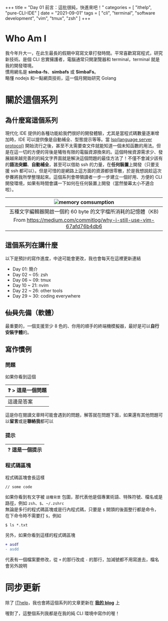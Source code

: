 +++
title = "Day 01 前言：這批很純，快進來吧！"
categories = [ "ithelp", "pure-CLI-IDE" ]
date = "2021-09-01"
tags = [
  "cli",
  "terminal",
  "software development",
  "vim",
  "tmux",
  "zsh"
]
+++

# Who Am I
我今年升大一，在此生最長的假期中寫寫文章打發時間。平常喜歡寫寫程式，研究新技術。是個 CLI 忠實擁護者，電腦通常只開瀏覽器和 terminal，terminal 就是我的開發環境。  
慣用網名是 **simba-fs**、**simbafs** 或 **SimbaFs**。  
略懂 nodejs 和一點網頁技術，這一個月開始研究 Golang

# 關於這個系列
## 為什麼寫這個系列
現代化 IDE 提供的各種功能給我們很好的開發體驗，尤其是當程式碼數量逐漸增加時，IDE 可以提供像是自動補全、型態提示等等。當 [lsp(language server protocol)](https://docs.microsoft.com/zh-tw/visualstudio/extensibility/language-server-protocol?view=vs-2019) 開始流行之後，甚至不太需要查文件就能知道一個未知函數的用法。但是在這一切的方便的背後是犧牲有限的電腦資源換來的。這個時候資源需求少、發展越來越完善的的純文字界面就是解決這個問題的最佳方法了！不僅不會減少該有的**語法突顯**、**自動補全**，甚至可以借助 ssh 的力量，在**任何裝置**上開發（只要支援 ssh 都可以）。但是可惜的是網路上這方面的資源都很零散，於是我想說趁這次參賽將我所學整理起來。這個系列會帶領讀者一步一步建立一個好用、方便的 CLI 開發環境，如果有時間會講一下如何在任何裝置上開發（當然螢幕太小不適合啦）。

| ![memory comsumption](/images/ithelp/pure-CLI-IDE/day01/mem-comsumption.png)            |
| :---:                                                              |
| 五種文字編輯器開啟一個約 60 byte 的文字檔所消耗的記憶體（KB)       |
| From https://medium.com/commitlog/why-i-still-use-vim-67afd76b4db6 |

## 這個系列在講什麼
以下是預計的寫作進度，中途可能會更改，我也會每天在這裡更新連結
* Day 01: 簡介
* Day 02 ~ 05: zsh
* Day 06 ~ 09: tmux
* Day 10 ~ 21: nvim
* Day 22 ~ 26: other tools
* Day 29 ~ 30: coding everywhere

## ~~仙貝~~先備（軟體）
最重要的，一個支援至少 8 色的、你用的順手的終端機模擬器，最好是可以**自行安裝字體**的。

## 寫作慣例

### 問題
如果你看到這個

| ❓ > 這是一個問題 |
| :---              |
| 這邊是答案        |

這是你在閱讀文章時可能會遇到的問題，解答就在問題下面，如果還有其他問題可以**留言**或是**聯絡我**都可以

### 提示
| ? 這是一個提示 |
| :---            |

### 程式碼區塊
程式碼區塊會長這樣
```
// some code
```
如果你看到有文字被 `這種背景` 包圍，那代表他是個專業術語、特殊符號、檔名或是路徑，例如 `zsh`、`$`、`~/.zshrc`  
無論是多行的程式碼區塊或是行內程式碼，只要是 `$` 開頭的後面整行都是命令，在下命令時不需要打 `$`，例如
```
$ ls *.txt
```

另外，如果你看到這樣的程式碼區塊
```diff
+ asdf
- asdd
```
代表有一個檔案要修改，從 `+` 的那行改成 `-` 的那行，加減號都不用寫進去，檔名會另外說明

# 同步更新
除了 [IThelp](https://ithelp.ithome.com.tw/users/20130473/ironman/3975)，我也會將這個系列的文章更新在 **[我的 blog](https://blog.simba-fs.dev/categories/ithelp/)** 上

喔對了，這整個系列我都是在我的純 CLI 環境中寫作的喔！

